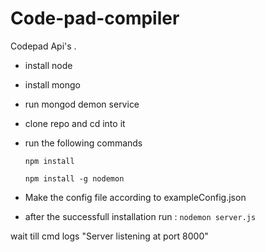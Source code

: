 # Code-pad-compiler
Codepad Api's .

* install node
* install mongo
* run mongod demon service
* clone repo and cd into it

* run the following commands

    `npm install`

    `npm install -g nodemon`
    
* Make the config file according to exampleConfig.json

* after the successfull installation run :
`nodemon server.js`

wait till cmd logs "Server listening at port 8000"
